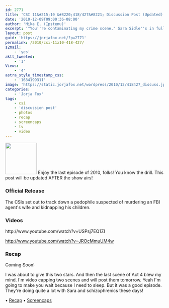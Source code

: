 ```yaml
---
id: 2771
title: 'CSI 11&#215;10 &#8220;418/427&#8221; Discussion Post (Updated)'
date: '2010-12-09T09:00:36-08:00'
author: 'Mika E. (Ipstenu)'
excerpt: '"You''re contaminating my crime scene." Sara Sidle''s in full force on tonight''s all new CSI! <em>Updated at 10:45 ET</em>'
layout: post
guid: 'https://jorjafox.net/?p=2771'
permalink: /2010/csi-11x10-418-427/
s2mail:
    - 'yes'
aktt_tweeted:
    - '1'
Views:
    - '4'
astra_style_timestamp_css:
    - '1634199311'
image: 'https://static.jorjafox.net/wordpress/2010/12/418427_discuss.jpg'
categories:
    - 'Jorja Fox'
tags:
    - csi
    - 'discussion post'
    - photos
    - recap
    - screencaps
    - tv
    - video
---
```


<img src="//static.jorjafox.net/wordpress/2010/12/418427_discuss-100x100.jpg" alt="" title="418427_discuss" width="100" height="100" class="alignleft size-thumbnail wp-image-2772" /> Enjoy the last episode of 2010, folks!  You know the drill. This post will be updated AFTER the show airs!

<h3>Official Release</h3>
The CSIs set out to track down a pedophile suspected of murdering an FBI agent's wife and kidnapping his children.

<h3>Videos</h3>
http://www.youtube.com/watch?v=USPsj7EQ1ZI

http://www.youtube.com/watch?v=JROcMmuUM4w

<h3>Recap</h3>
<del>Coming Soon!</del>

I was about to give this two stars. And then the last scene of Act 4 blew my mind.  I'm video capping two scenes and will post them tomorrow.  Yeah I'm going to make you wait because I need to sleep.  But it was a good episode.  They're doing quite a lot with Sara and schizophrenics these days!

&bull; <a href="https://jorjafox.net/wiki/418/427">Recap</a>
&bull; <a href="https://jorjafox.net/gallery/tv/csi/season11/418427/">Screencaps</a>